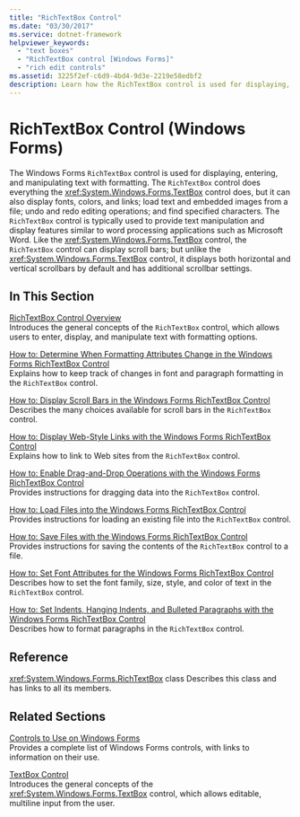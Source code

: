 ```yaml
---
title: "RichTextBox Control"
ms.date: "03/30/2017"
ms.service: dotnet-framework
helpviewer_keywords: 
  - "text boxes"
  - "RichTextBox control [Windows Forms]"
  - "rich edit controls"
ms.assetid: 3225f2ef-c6d9-4bd4-9d3e-2219e58edbf2
description: Learn how the RichTextBox control is used for displaying, entering, and manipulating text with formatting.
---
```

# RichTextBox Control (Windows Forms)

The Windows Forms `RichTextBox` control is used for displaying, entering, and manipulating text with formatting. The `RichTextBox` control does everything the <xref:System.Windows.Forms.TextBox> control does, but it can also display fonts, colors, and links; load text and embedded images from a file; undo and redo editing operations; and find specified characters. The `RichTextBox` control is typically used to provide text manipulation and display features similar to word processing applications such as Microsoft Word. Like the <xref:System.Windows.Forms.TextBox> control, the `RichTextBox` control can display scroll bars; but unlike the <xref:System.Windows.Forms.TextBox> control, it displays both horizontal and vertical scrollbars by default and has additional scrollbar settings.

## In This Section

[RichTextBox Control Overview](richtextbox-control-overview-windows-forms.md)\
Introduces the general concepts of the `RichTextBox` control, which allows users to enter, display, and manipulate text with formatting options.

[How to: Determine When Formatting Attributes Change in the Windows Forms RichTextBox Control](determine-when-formatting-attributes-change-wf-richtextbox-control.md)\
Explains how to keep track of changes in font and paragraph formatting in the `RichTextBox` control.

[How to: Display Scroll Bars in the Windows Forms RichTextBox Control](how-to-display-scroll-bars-in-the-windows-forms-richtextbox-control.md)\
Describes the many choices available for scroll bars in the `RichTextBox` control.

[How to: Display Web-Style Links with the Windows Forms RichTextBox Control](how-to-display-web-style-links-with-the-windows-forms-richtextbox-control.md)\
Explains how to link to Web sites from the `RichTextBox` control.

[How to: Enable Drag-and-Drop Operations with the Windows Forms RichTextBox Control](enable-drag-and-drop-operations-with-wf-richtextbox-control.md)\
Provides instructions for dragging data into the `RichTextBox` control.

[How to: Load Files into the Windows Forms RichTextBox Control](how-to-load-files-into-the-windows-forms-richtextbox-control.md)\
Provides instructions for loading an existing file into the `RichTextBox` control.

[How to: Save Files with the Windows Forms RichTextBox Control](how-to-save-files-with-the-windows-forms-richtextbox-control.md)\
Provides instructions for saving the contents of the `RichTextBox` control to a file.

[How to: Set Font Attributes for the Windows Forms RichTextBox Control](how-to-set-font-attributes-for-the-windows-forms-richtextbox-control.md)\
Describes how to set the font family, size, style, and color of text in the `RichTextBox` control.

[How to: Set Indents, Hanging Indents, and Bulleted Paragraphs with the Windows Forms RichTextBox Control](set-indents-hanging-indents-bulleted-paragraphs-with-wf-richtextbox.md)\
Describes how to format paragraphs in the `RichTextBox` control.

## Reference

<xref:System.Windows.Forms.RichTextBox> class
Describes this class and has links to all its members.

## Related Sections

[Controls to Use on Windows Forms](controls-to-use-on-windows-forms.md)\
Provides a complete list of Windows Forms controls, with links to information on their use.

[TextBox Control](textbox-control-windows-forms.md)\
Introduces the general concepts of the <xref:System.Windows.Forms.TextBox> control, which allows editable, multiline input from the user.
